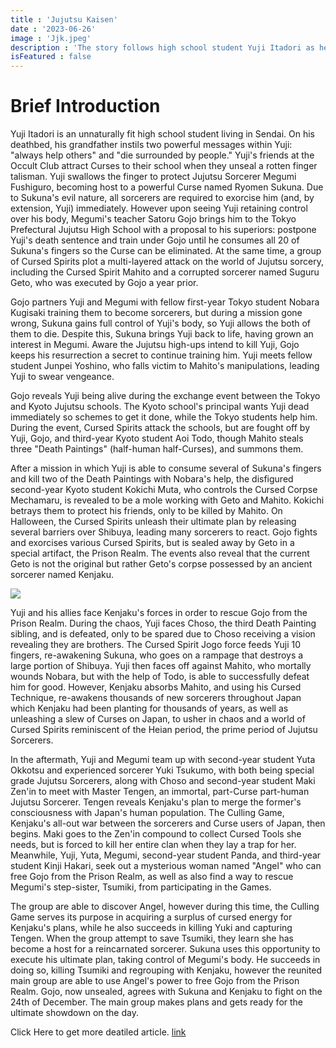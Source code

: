 ```yaml
---
title : 'Jujutsu Kaisen'
date : '2023-06-26'
image : 'Jjk.jpeg'
description : 'The story follows high school student Yuji Itadori as he joins a secret organization of Jujutsu Sorcerers to eliminate a powerful Curse named Ryomen Sukuna, of whom Yuji becomes the host.'
isFeatured : false
---
```



# Brief Introduction


Yuji Itadori is an unnaturally fit high school student living in Sendai. On his deathbed, his grandfather instils two powerful messages within Yuji: "always help others" and "die surrounded by people." Yuji's friends at the Occult Club attract Curses to their school when they unseal a rotten finger talisman. Yuji swallows the finger to protect Jujutsu Sorcerer Megumi Fushiguro, becoming host to a powerful Curse named Ryomen Sukuna. Due to Sukuna's evil nature, all sorcerers are required to exorcise him (and, by extension, Yuji) immediately. However upon seeing Yuji retaining control over his body, Megumi's teacher Satoru Gojo brings him to the Tokyo Prefectural Jujutsu High School with a proposal to his superiors: postpone Yuji's death sentence and train under Gojo until he consumes all 20 of Sukuna's fingers so the Curse can be eliminated. At the same time, a group of Cursed Spirits plot a multi-layered attack on the world of Jujutsu sorcery, including the Cursed Spirit Mahito and a corrupted sorcerer named Suguru Geto, who was executed by Gojo a year prior.

Gojo partners Yuji and Megumi with fellow first-year Tokyo student Nobara Kugisaki training them to become sorcerers, but during a mission gone wrong, Sukuna gains full control of Yuji's body, so Yuji allows the both of them to die. Despite this, Sukuna brings Yuji back to life, having grown an interest in Megumi. Aware the Jujutsu high-ups intend to kill Yuji, Gojo keeps his resurrection a secret to continue training him. Yuji meets fellow student Junpei Yoshino, who falls victim to Mahito's manipulations, leading Yuji to swear vengeance.

Gojo reveals Yuji being alive during the exchange event between the Tokyo and Kyoto Jujutsu schools. The Kyoto school's principal wants Yuji dead immediately so schemes to get it done, while the Tokyo students help him. During the event, Cursed Spirits attack the schools, but are fought off by Yuji, Gojo, and third-year Kyoto student Aoi Todo, though Mahito steals three "Death Paintings" (half-human half-Curses), and summons them.

After a mission in which Yuji is able to consume several of Sukuna's fingers and kill two of the Death Paintings with Nobara's help, the disfigured second-year Kyoto student Kokichi Muta, who controls the Cursed Corpse Mechamaru, is revealed to be a mole working with Geto and Mahito. Kokichi betrays them to protect his friends, only to be killed by Mahito. On Halloween, the Cursed Spirits unleash their ultimate plan by releasing several barriers over Shibuya, leading many sorcerers to react. Gojo fights and exorcises various Cursed Spirits, but is sealed away by Geto in a special artifact, the Prison Realm. The events also reveal that the current Geto is not the original but rather Geto's corpse possessed by an ancient sorcerer named Kenjaku.

![](/images/posts/getting-fourtheen/Jjk2.jpeg)


Yuji and his allies face Kenjaku's forces in order to rescue Gojo from the Prison Realm. During the chaos, Yuji faces Choso, the third Death Painting sibling, and is defeated, only to be spared due to Choso receiving a vision revealing they are brothers. The Cursed Spirit Jogo force feeds Yuji 10 fingers, re-awakening Sukuna, who goes on a rampage that destroys a large portion of Shibuya. Yuji then faces off against Mahito, who mortally wounds Nobara, but with the help of Todo, is able to successfully defeat him for good. However, Kenjaku absorbs Mahito, and using his Cursed Technique, re-awakens thousands of new sorcerers throughout Japan which Kenjaku had been planting for thousands of years, as well as unleashing a slew of Curses on Japan, to usher in chaos and a world of Cursed Spirits reminiscent of the Heian period, the prime period of Jujutsu Sorcerers.

In the aftermath, Yuji and Megumi team up with second-year student Yuta Okkotsu and experienced sorcerer Yuki Tsukumo, with both being special grade Jujutsu Sorcerers, along with Choso and second-year student Maki Zen'in to meet with Master Tengen, an immortal, part-Curse part-human Jujutsu Sorcerer. Tengen reveals Kenjaku's plan to merge the former's consciousness with Japan's human population. The Culling Game, Kenjaku's all-out war between the sorcerers and Curse users of Japan, then begins. Maki goes to the Zen'in compound to collect Cursed Tools she needs, but is forced to kill her entire clan when they lay a trap for her. Meanwhile, Yuji, Yuta, Megumi, second-year student Panda, and third-year student Kinji Hakari, seek out a mysterious woman named "Angel" who can free Gojo from the Prison Realm, as well as also find a way to rescue Megumi's step-sister, Tsumiki, from participating in the Games.

The group are able to discover Angel, however during this time, the Culling Game serves its purpose in acquiring a surplus of cursed energy for Kenjaku's plans, while he also succeeds in killing Yuki and capturing Tengen. When the group attempt to save Tsumiki, they learn she has become a host for a reincarnated sorcerer. Sukuna uses this opportunity to execute his ultimate plan, taking control of Megumi's body. He succeeds in doing so, killing Tsumiki and regrouping with Kenjaku, however the reunited main group are able to use Angel's power to free Gojo from the Prison Realm. Gojo, now unsealed, agrees with Sukuna and Kenjaku to fight on the 24th of December. The main group makes plans and gets ready for the ultimate showdown on the day.

Click Here to get more deatiled article. [link](https://en.wikipedia.org/wiki/Jujutsu_Kaisen)
